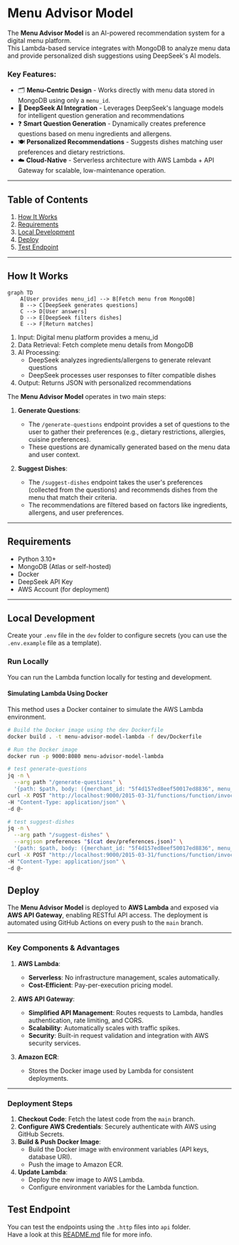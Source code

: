 # Menu Advisor Model

The **Menu Advisor Model** is an AI-powered recommendation system for a digital menu platform.
<br>This Lambda-based service integrates with MongoDB to analyze menu data and provide personalized dish suggestions using DeepSeek's AI models.

### Key Features:
- 🗂️ **Menu-Centric Design** - Works directly with menu data stored in MongoDB using only a `menu_id`.
- 🤖 **DeepSeek AI Integration** - Leverages DeepSeek's language models for intelligent question generation and recommendations
- ❓ **Smart Question Generation** - Dynamically creates preference questions based on menu ingredients and allergens.
- 🍽️ **Personalized Recommendations** - Suggests dishes matching user preferences and dietary restrictions.
- ☁️ **Cloud-Native** - Serverless architecture with AWS Lambda + API Gateway for scalable, low-maintenance operation.

---

## Table of Contents
1. [How It Works](#how-it-works)
2. [Requirements](#requirements)
3. [Local Development](#local-development)
4. [Deploy](#deploy)
5. [Test Endpoint](#test-endpoint)

---

## How It Works

```mermaid
graph TD
    A[User provides menu_id] --> B[Fetch menu from MongoDB]
    B --> C[DeepSeek generates questions]
    C --> D[User answers]
    D --> E[DeepSeek filters dishes]
    E --> F[Return matches]
 ```

1. Input: Digital menu platform provides a menu_id
2. Data Retrieval: Fetch complete menu details from MongoDB
3. AI Processing:
   - DeepSeek analyzes ingredients/allergens to generate relevant questions
   - DeepSeek processes user responses to filter compatible dishes
4. Output: Returns JSON with personalized recommendations

The **Menu Advisor Model** operates in two main steps:

1. **Generate Questions**:
    - The `/generate-questions` endpoint provides a set of questions to the user to gather their preferences (e.g., dietary restrictions, allergies, cuisine preferences).
    - These questions are dynamically generated based on the menu data and user context.

2. **Suggest Dishes**:
    - The `/suggest-dishes` endpoint takes the user's preferences (collected from the questions) and recommends dishes from the menu that match their criteria.
    - The recommendations are filtered based on factors like ingredients, allergens, and user preferences.

---

## Requirements

- Python 3.10+
- MongoDB (Atlas or self-hosted)
- Docker
- DeepSeek API Key
- AWS Account (for deployment)

---

## Local Development

Create your `.env` file in the `dev` folder to configure secrets (you can use the `.env.example` file as a template).

### Run Locally

You can run the Lambda function locally for testing and development.

#### Simulating Lambda Using Docker

This method uses a Docker container to simulate the AWS Lambda environment.

```bash
# Build the Docker image using the dev Dockerfile
docker build . -t menu-advisor-model-lambda -f dev/Dockerfile

# Run the Docker image
docker run -p 9000:8080 menu-advisor-model-lambda
```

```bash
# test generate-questions
jq -n \
  --arg path "/generate-questions" \
  '{path: $path, body: ({merchant_id: "5f4d157ed8eef50017ed8836", menu_id: "menu"} | tostring)}' | \
curl -X POST "http://localhost:9000/2015-03-31/functions/function/invocations" \
-H "Content-Type: application/json" \
-d @-

# test suggest-dishes
jq -n \
  --arg path "/suggest-dishes" \
  --argjson preferences "$(cat dev/preferences.json)" \
  '{path: $path, body: ({merchant_id: "5f4d157ed8eef50017ed8836", menu_id: "menu", user_preferences: $preferences} | tostring)}' | \
curl -X POST "http://localhost:9000/2015-03-31/functions/function/invocations" \
-H "Content-Type: application/json" \
-d @-
```

## Deploy

The **Menu Advisor Model** is deployed to **AWS Lambda** and exposed via **AWS API Gateway**, enabling RESTful API access. The deployment is automated using GitHub Actions on every push to the `main` branch.

---

### Key Components & Advantages

1. **AWS Lambda**:
   - **Serverless**: No infrastructure management, scales automatically.
   - **Cost-Efficient**: Pay-per-execution pricing model.

2. **AWS API Gateway**:
   - **Simplified API Management**: Routes requests to Lambda, handles authentication, rate limiting, and CORS.
   - **Scalability**: Automatically scales with traffic spikes.
   - **Security**: Built-in request validation and integration with AWS security services.

3. **Amazon ECR**:
   - Stores the Docker image used by Lambda for consistent deployments.

---

### Deployment Steps

1. **Checkout Code**: Fetch the latest code from the `main` branch.
2. **Configure AWS Credentials**: Securely authenticate with AWS using GitHub Secrets.
3. **Build & Push Docker Image**:
   - Build the Docker image with environment variables (API keys, database URI).
   - Push the image to Amazon ECR.
4. **Update Lambda**:
   - Deploy the new image to AWS Lambda.
   - Configure environment variables for the Lambda function.

## Test Endpoint

You can test the endpoints using the `.http` files into `api` folder.
<br />Have a look at this [README.md](api/README.md) file for more info.

